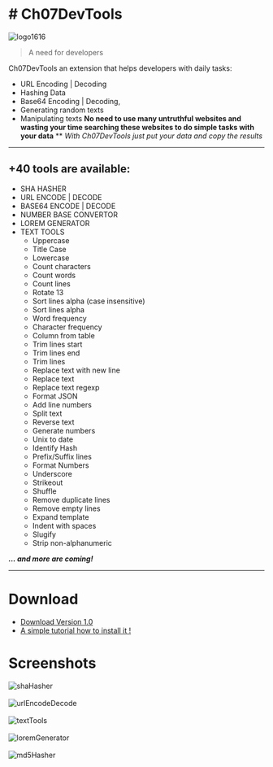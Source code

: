 ﻿# # Ch07DevTools 
![logo1616](16-16.png)
> A need for developers

Ch07DevTools an extension that helps developers with daily tasks:

 - URL Encoding | Decoding 
 -  Hashing Data
 -  Base64 Encoding | Decoding, 
 - Generating random texts
- Manipulating texts
 **No need to use many untruthful websites and wasting your time searching these websites  to do simple tasks with your data**
 **
*With Ch07DevTools just put your data and copy the results*

***

## +40 tools are available:

 - SHA HASHER
 - URL ENCODE | DECODE
 - BASE64 ENCODE | DECODE
 - NUMBER BASE CONVERTOR
 - LOREM GENERATOR
 - TEXT TOOLS
	 - Uppercase
	 - Title Case
	 - Lowercase
	 - Count characters
	 - Count words
	 - Count lines
	 - Rotate 13
	 - Sort lines alpha (case insensitive)
	 - Sort lines alpha
	 - Word frequency
	 - Character frequency
	 - Column from table
	 - Trim lines start
	 - Trim lines end
	 - Trim lines
	 - Replace text with new line
	 - Replace text
	 - Replace text regexp
	 - Format JSON
	 - Add line numbers
	 - Split text
	 - Reverse text
	 - Generate numbers
	 - Unix to date
	 - Identify Hash
	 - Prefix/Suffix lines
	 - Format Numbers
	 - Underscore
	 - Strikeout
	 - Shuffle
	 - Remove duplicate lines
	 - Remove empty lines
	 - Expand template
	 - Indent with spaces
	 - Slugify
	 - Strip non-alphanumeric

***... and more are coming!***

***

# Download

* [Download Version 1.0](https://drive.google.com/uc?id=1OfYyRBk_U6aq4zPUom7y0hsbq9yIQuOl&export=download) 
* [A simple tutorial  how to install it !](https://youtu.be/ItCjJHVMldA)

# Screenshots
![shaHasher](ASSETS/IMGS/1.png)
<br><br>
![urlEncodeDecode](ASSETS/IMGS/2.png)
<br><br>
![textTools](ASSETS/IMGS/3.png)
<br><br>
![loremGenerator](ASSETS/IMGS/4.png)
<br><br>
![md5Hasher](ASSETS/IMGS/5.png)
